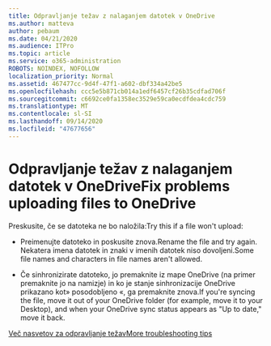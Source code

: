 ```yaml
---
title: Odpravljanje težav z nalaganjem datotek v OneDrive
ms.author: matteva
author: pebaum
ms.date: 04/21/2020
ms.audience: ITPro
ms.topic: article
ms.service: o365-administration
ROBOTS: NOINDEX, NOFOLLOW
localization_priority: Normal
ms.assetid: 467477cc-9d4f-47f1-a602-dbf334a42be5
ms.openlocfilehash: ccc5e5b871cb014a1edf6457cf26b35cdfad706f
ms.sourcegitcommit: c6692ce0fa1358ec3529e59ca0ecdfdea4cdc759
ms.translationtype: MT
ms.contentlocale: sl-SI
ms.lasthandoff: 09/14/2020
ms.locfileid: "47677656"
---
```

# <a name="fix-problems-uploading-files-to-onedrive"></a><span data-ttu-id="56bc5-102">Odpravljanje težav z nalaganjem datotek v OneDrive</span><span class="sxs-lookup"><span data-stu-id="56bc5-102">Fix problems uploading files to OneDrive</span></span>

<span data-ttu-id="56bc5-103">Preskusite, če se datoteka ne bo naložila:</span><span class="sxs-lookup"><span data-stu-id="56bc5-103">Try this if a file won't upload:</span></span>
  
- <span data-ttu-id="56bc5-104">Preimenujte datoteko in poskusite znova.</span><span class="sxs-lookup"><span data-stu-id="56bc5-104">Rename the file and try again.</span></span> <span data-ttu-id="56bc5-105">Nekatera imena datotek in znaki v imenih datotek niso dovoljeni.</span><span class="sxs-lookup"><span data-stu-id="56bc5-105">Some file names and characters in file names aren't allowed.</span></span> 
    
- <span data-ttu-id="56bc5-106">Če sinhronizirate datoteko, jo premaknite iz mape OneDrive (na primer premaknite jo na namizje) in ko je stanje sinhronizacije OneDrive prikazano kot» posodobljeno «, ga premaknite znova.</span><span class="sxs-lookup"><span data-stu-id="56bc5-106">If you're syncing the file, move it out of your OneDrive folder (for example, move it to your Desktop), and when your OneDrive sync status appears as "Up to date," move it back.</span></span> 
    
[<span data-ttu-id="56bc5-107">Več nasvetov za odpravljanje težav</span><span class="sxs-lookup"><span data-stu-id="56bc5-107">More troubleshooting tips</span></span>](https://go.microsoft.com/fwlink/?linkid=873155)
  

